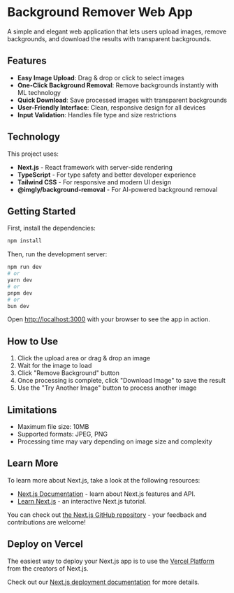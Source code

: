 # Background Remover Web App

A simple and elegant web application that lets users upload images, remove backgrounds, and download the results with transparent backgrounds.

## Features

- **Easy Image Upload**: Drag & drop or click to select images
- **One-Click Background Removal**: Remove backgrounds instantly with ML technology
- **Quick Download**: Save processed images with transparent backgrounds
- **User-Friendly Interface**: Clean, responsive design for all devices
- **Input Validation**: Handles file type and size restrictions

## Technology

This project uses:

- **Next.js** - React framework with server-side rendering
- **TypeScript** - For type safety and better developer experience
- **Tailwind CSS** - For responsive and modern UI design
- **@imgly/background-removal** - For AI-powered background removal

## Getting Started

First, install the dependencies:

```bash
npm install
```

Then, run the development server:

```bash
npm run dev
# or
yarn dev
# or
pnpm dev
# or
bun dev
```

Open [http://localhost:3000](http://localhost:3000) with your browser to see the app in action.

## How to Use

1. Click the upload area or drag & drop an image
2. Wait for the image to load
3. Click "Remove Background" button
4. Once processing is complete, click "Download Image" to save the result
5. Use the "Try Another Image" button to process another image

## Limitations

- Maximum file size: 10MB
- Supported formats: JPEG, PNG
- Processing time may vary depending on image size and complexity

## Learn More

To learn more about Next.js, take a look at the following resources:

- [Next.js Documentation](https://nextjs.org/docs) - learn about Next.js features and API.
- [Learn Next.js](https://nextjs.org/learn) - an interactive Next.js tutorial.

You can check out [the Next.js GitHub repository](https://github.com/vercel/next.js) - your feedback and contributions are welcome!

## Deploy on Vercel

The easiest way to deploy your Next.js app is to use the [Vercel Platform](https://vercel.com/new?utm_medium=default-template&filter=next.js&utm_source=create-next-app&utm_campaign=create-next-app-readme) from the creators of Next.js.

Check out our [Next.js deployment documentation](https://nextjs.org/docs/app/building-your-application/deploying) for more details.
